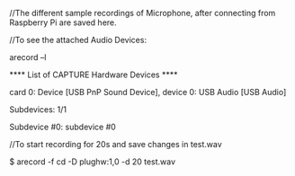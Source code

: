 //The different sample recordings of Microphone, after connecting from Raspberry Pi are saved here.

//To see the attached Audio Devices:

arecord –l

**** List of CAPTURE Hardware Devices ****

card 0: Device [USB PnP Sound Device], device 0: USB Audio [USB Audio]

  Subdevices: 1/1
  
  Subdevice #0: subdevice #0
  
//To start recording for 20s and save changes in test.wav

$ arecord -f cd -D plughw:1,0 -d 20 test.wav
